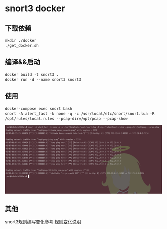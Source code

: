 # snort3 docker

## 下载依赖

```
mkdir ./docker
./get_docker.sh
```

## 编译&&启动

```
docker build -t snort3 .
docker run -d --name snort3 snort3
```

## 使用

```
docker-compose exec snort bash
snort -A alert_fast -k none -q -c /usr/local/etc/snort/snort.lua -R /opt/rules/local.rules --pcap-dir=/opt/pcap --pcap-show
```

![](./index.png)

## 其他

snort3规则编写变化参考 [规则变化说明](https://snort-org-site.s3.amazonaws.com/production/document_files/files/000/000/596/original/Rules_Writers_Guide_to_Snort_3_Rules.pdf?X-Amz-Algorithm=AWS4-HMAC-SHA256&X-Amz-Credential=AKIAIXACIED2SPMSC7GA%2F20210608%2Fus-east-1%2Fs3%2Faws4_request&X-Amz-Date=20210608T013255Z&X-Amz-Expires=172800&X-Amz-SignedHeaders=host&X-Amz-Signature=8dfdea8e15ec9e5730f7db4e095fedc812920aa2488ca9fa2c5f34a20cc15ac0)